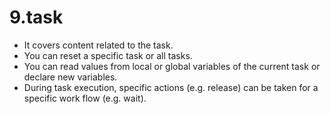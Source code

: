 # 9.task

- It covers content related to the task.
- You can reset a specific task or all tasks.
- You can read values from local or global variables of the current task or declare new variables.
- During task execution, specific actions (e.g. release) can be taken for a specific work flow (e.g. wait).
